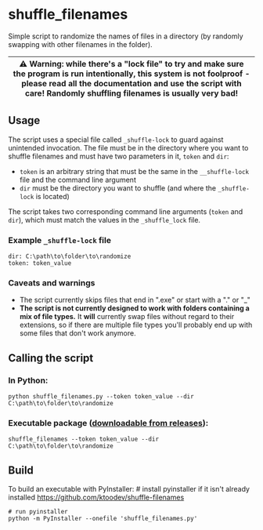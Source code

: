 # shuffle_filenames

Simple script to randomize the names of files in a directory (by randomly swapping with other filenames in the folder).

| :warning: **Warning: while there's a "lock file" to try and make sure the program is run intentionally, this system is not foolproof - please read all the documentation and use the script with care! Randomly shuffling filenames is usually very bad!** |
| --- |

## Usage

The script uses a special file called `_shuffle-lock` to guard against unintended invocation. The file must be in the directory where you want to shuffle filenames and must have two parameters in it, `token` and `dir`:
- `token` is an arbitrary string that must be the same in the `__shuffle-lock` file and the command line argument
- `dir` must be the directory you want to shuffle (and where the `_shuffle-lock` is located)

The script takes two corresponding command line arguments (`token` and `dir`), which must match the values in the `_shuffle_lock` file.

### Example `_shuffle-lock` file

    dir: C:\path\to\folder\to\randomize
    token: token_value


### Caveats and warnings

- The script currently skips files that end in ".exe" or start with a "." or "_"
- **The script is not currently designed to work with folders containing a mix of file types.** It **will** currently swap files without regard to their extensions, so if there are multiple file types you'll probably end up with some files that don't work anymore. 


## Calling the script

### In Python:

    python shuffle_filenames.py --token token_value --dir C:\path\to\folder\to\randomize

### Executable package ([downloadable from releases](https://github.com/ktoodev/shuffle-filenames/releases)):

    shuffle_filenames --token token_value --dir C:\path\to\folder\to\randomize


## Build

To build an executable with PyInstaller:
    # install pyinstaller if it isn't already installed
    https://github.com/ktoodev/shuffle-filenames

    # run pyinstaller 
    python -m PyInstaller --onefile 'shuffle_filenames.py'